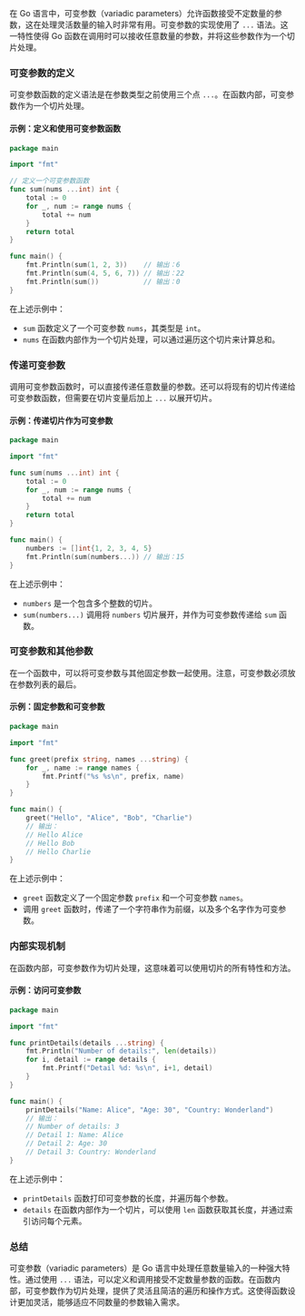 在 Go 语言中，可变参数（variadic parameters）允许函数接受不定数量的参数，这在处理灵活数量的输入时非常有用。可变参数的实现使用了 `...` 语法。这一特性使得 Go 函数在调用时可以接收任意数量的参数，并将这些参数作为一个切片处理。

### 可变参数的定义

可变参数函数的定义语法是在参数类型之前使用三个点 `...`。在函数内部，可变参数作为一个切片处理。

#### 示例：定义和使用可变参数函数

```go
package main

import "fmt"

// 定义一个可变参数函数
func sum(nums ...int) int {
    total := 0
    for _, num := range nums {
        total += num
    }
    return total
}

func main() {
    fmt.Println(sum(1, 2, 3))    // 输出：6
    fmt.Println(sum(4, 5, 6, 7)) // 输出：22
    fmt.Println(sum())           // 输出：0
}
```

在上述示例中：
- `sum` 函数定义了一个可变参数 `nums`，其类型是 `int`。
- `nums` 在函数内部作为一个切片处理，可以通过遍历这个切片来计算总和。

### 传递可变参数

调用可变参数函数时，可以直接传递任意数量的参数。还可以将现有的切片传递给可变参数函数，但需要在切片变量后加上 `...` 以展开切片。

#### 示例：传递切片作为可变参数

```go
package main

import "fmt"

func sum(nums ...int) int {
    total := 0
    for _, num := range nums {
        total += num
    }
    return total
}

func main() {
    numbers := []int{1, 2, 3, 4, 5}
    fmt.Println(sum(numbers...)) // 输出：15
}
```

在上述示例中：
- `numbers` 是一个包含多个整数的切片。
- `sum(numbers...)` 调用将 `numbers` 切片展开，并作为可变参数传递给 `sum` 函数。

### 可变参数和其他参数

在一个函数中，可以将可变参数与其他固定参数一起使用。注意，可变参数必须放在参数列表的最后。

#### 示例：固定参数和可变参数

```go
package main

import "fmt"

func greet(prefix string, names ...string) {
    for _, name := range names {
        fmt.Printf("%s %s\n", prefix, name)
    }
}

func main() {
    greet("Hello", "Alice", "Bob", "Charlie")
    // 输出：
    // Hello Alice
    // Hello Bob
    // Hello Charlie
}
```

在上述示例中：
- `greet` 函数定义了一个固定参数 `prefix` 和一个可变参数 `names`。
- 调用 `greet` 函数时，传递了一个字符串作为前缀，以及多个名字作为可变参数。

### 内部实现机制

在函数内部，可变参数作为切片处理，这意味着可以使用切片的所有特性和方法。

#### 示例：访问可变参数

```go
package main

import "fmt"

func printDetails(details ...string) {
    fmt.Println("Number of details:", len(details))
    for i, detail := range details {
        fmt.Printf("Detail %d: %s\n", i+1, detail)
    }
}

func main() {
    printDetails("Name: Alice", "Age: 30", "Country: Wonderland")
    // 输出：
    // Number of details: 3
    // Detail 1: Name: Alice
    // Detail 2: Age: 30
    // Detail 3: Country: Wonderland
}
```

在上述示例中：
- `printDetails` 函数打印可变参数的长度，并遍历每个参数。
- `details` 在函数内部作为一个切片，可以使用 `len` 函数获取其长度，并通过索引访问每个元素。

### 总结

可变参数（variadic parameters）是 Go 语言中处理任意数量输入的一种强大特性。通过使用 `...` 语法，可以定义和调用接受不定数量参数的函数。在函数内部，可变参数作为切片处理，提供了灵活且简洁的遍历和操作方式。这使得函数设计更加灵活，能够适应不同数量的参数输入需求。